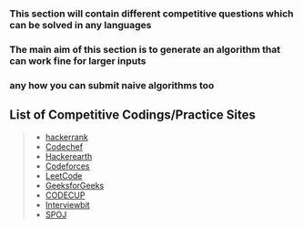 ### This section will contain different competitive questions which can be solved in any languages 
### The main aim of this section is to generate an algorithm that can work fine for larger inputs
### any how you can submit naive algorithms too
## List of Competitive Codings/Practice Sites
> * [hackerrank](https://www.hackerrank.com)
> * [Codechef](https://www.codechef.com)
> * [Hackerearth](https://www.hackerearth.com)
> * [Codeforces](http://codeforces.com/)
> * [LeetCode](https://leetcode.com)
> * [GeeksforGeeks](https://www.geeksforgeeks.org)
> * [CODECUP](https://www.codecup.online)
> * [Interviewbit](https://www.interviewbit.com)
> * [SPOJ](https://www.spoj.com/)
